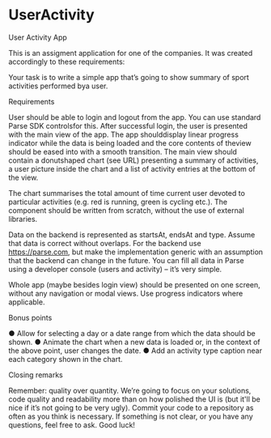 # UserActivity
User Activity App

This is an assigment application for one of the companies. 
It was created accordingly to these requirements:

Your task is to write a simple app that’s going to show summary of sport activities performed bya user.

Requirements

User should be able to login and logout from the app. You can use standard Parse SDK controlsfor this.
After successful login, the user is presented with the main view of the app. The app shoulddisplay 
linear progress indicator while the data is being loaded and the core contents of theview should be 
eased into with a smooth transition. The main view should contain a donut­shaped chart (see URL) 
presenting a summary of activities, a user picture inside the chart and a list of activity entries
at the bottom of the view.

The chart summarises the total amount of time current user devoted to particular activities (e.g.
red is running, green is cycling etc.). The component should be written from scratch, without the 
use of external libraries.

Data on the backend is represented as startsAt, endsAt and type. Assume that data is correct ­without 
overlaps. For the backend use https://parse.com, but make the implementation generic with an assumption 
that the backend can change in the future. You can fill all data in Parse using a developer console 
(users and activity) – it’s very simple.

Whole app (maybe besides login view) should be presented on one screen, without any navigation or 
modal views. Use progress indicators where applicable.

Bonus points

● Allow for selecting a day or a date range from which the data should be shown.
● Animate the chart when a new data is loaded or, in the context of the above point, user changes the date.
● Add an activity type caption near each category shown in the chart.

Closing remarks

Remember: quality over quantity. We’re going to focus on your solutions, code quality and
readability more than on how polished the UI is (but it'll be nice if it’s not going to be very ugly).
Commit your code to a repository as often as you think is necessary.
If something is not clear, or you have any questions, feel free to ask. Good luck!
